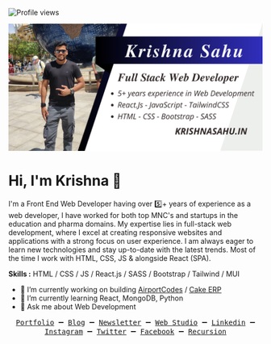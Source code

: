 ![Profile views](https://gpvc.arturio.dev/dvlprkrishna)

<img width="1834" alt="github readme" src="https://raw.githubusercontent.com/dvlprkrishna/dvlprkrishna/main/Krishnasahu.in.png">

# Hi, I'm Krishna 👋

I'm a Front End Web Developer having over 5️⃣+ years of experience as a web developer, I have worked for both top MNC's and startups in the education and pharma domains. My expertise lies in full-stack web development, where I excel at creating responsive websites and applications with a strong focus on user experience. I am always eager to learn new technologies and stay up-to-date with the latest trends. Most of the time I work with HTML, CSS, JS & alongside React (SPA).

**Skills :** HTML / CSS / JS / React.js / SASS / Bootstrap / Tailwind / MUI

- 🔭 I’m currently working on building [AirportCodes](https://github.com/dvlprkrishna/airportcodesin) / [Cake ERP](https://github.com/dvlprkrishna/react-kake-erp)
- 🌱 I’m currently learning React, MongoDB, Python
- 💬 Ask me about Web Development

<!--
[![spotify-github-profile](https://spotify-github-profile.vercel.app/api/view?uid=31uv7otvort6qi6h7pmttoqbprdq&cover_image=true&theme=default&show_offline=false&background_color=050505&interchange=false&bar_color_cover=true&bar_color=191b18)](https://spotify-github-profile.vercel.app/api/view?uid=31uv7otvort6qi6h7pmttoqbprdq&redirect=true) -->

<p align="center">
  <samp>
    <a href="https://krishnasahu.in/">Portfolio</a> ➖
    <a href="https://dvlpr.wtf/">Blog</a> ➖
    <a href="https://dvlpr.wtf/newsletter">Newsletter</a> ➖
    <a href="https://dvlpr.in/">Web Studio</a> ➖
    <a href="https://linkedin.com/in/reactjsdev/">Linkedin</a> ➖
    <a href="https://instagram.com/dvlprkrishna/">Instagram</a> ➖
    <a href="https://twitter.com/dvlprkrishna">Twitter</a> ➖
    <a href="https://facebook.com/dvlprkrishna/">Facebook</a> ➖
    <a href="https://github.com/dvlprkrishna/">Recursion</a>
  </samp>
</p>
